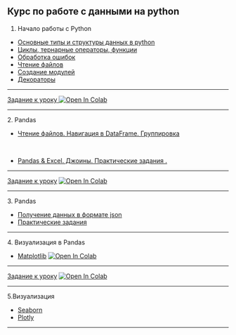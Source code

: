 ## Курс по работе с данными на python

1. Начало работы с Python 
*  <a href="https://github.com/da-python/new-modul-python/blob/main/Lesson1/notebooks/1.intro.ipynb">Основные типы и структуры данных в python</a>
* <a href="https://github.com/da-python/new-modul-python/blob/main/Lesson1/notebooks/2.loops.ipynb">Циклы, тернарные операторы, функции</a>
* <a href="https://github.com/da-python/new-modul-python/blob/main/Lesson1/notebooks/4.exceptions.ipynb">Обработка ошибок</a>
* <a href="https://github.com/da-python/new-modul-python/blob/main/Lesson1/notebooks/3.files.ipynb">Чтение файлов</a>
* <a href="https://github.com/da-python/new-modul-python/blob/main/Lesson1/notebooks/5.modul.ipynb">Создание модулей </a>
* <a href="https://github.com/da-python/new-modul-python/blob/main/Lesson1/notebooks/6.decorator.ipynb">Декораторы</a>
<hr>
<a href="https://github.com/da-python/new-modul-python/tree/main/Lesson1/hometask">Задание к уроку</a><a target="_blank" href="https://colab.research.google.com/github/da-python/new-modul-python/blob/main/Lesson1/hometask/without_pandas.ipynb">
  <img src="https://colab.research.google.com/assets/colab-badge.svg" alt="Open In Colab"/>
</a>
<hr>
2. Pandas

* <a href="https://github.com/da-python/new-modul-python/blob/main/Lesson2/pandas_pizza.ipynb">Чтение файлов. Навигация в DataFrame. Группировка</a>

<br>

* <a href="https://github.com/da-python/new-modul-python/blob/main/Lesson2/pandas_medals.ipynb">Pandas & Excel. Джоины. Практические задания .</a>

<hr>
<a href="https://github.com/da-python/new-modul-python/tree/main/Lesson2/hometask">Задание к уроку</a> <a target="_blank" href="https://colab.research.google.com/github/da-python/new-modul-python/blob/main/Lesson2/hometask/HH-api-hometask.ipynb">
  <img src="https://colab.research.google.com/assets/colab-badge.svg" alt="Open In Colab"/>
</a>
<hr>
3. Pandas

* <a href="">Получение данных в формате json</a>
* <a href="">Практические задания</a>
<hr>
4. Визуализация в Pandas

* <a href="https://github.com/da-python/new-modul-python/blob/main/Lesson3/matplotlib.ipynb">Matplotlib</a> <a target="_blank" href="https://colab.research.google.com/github/da-python/new-modul-python/blob/main/Lesson3/matplotlib.ipynb">
  <img src="https://colab.research.google.com/assets/colab-badge.svg" alt="Open In Colab"/>
</a>
<hr>
<a href="https://github.com/da-python/new-modul-python/blob/main/Lesson4/hometask/SyntheticRubber.ipynb">Задание к уроку</a> <a target="_blank" href="https://colab.research.google.com/github/da-python/new-modul-python/blob/main/Lesson3/hometask/SyntheticRubber.ipynb">
  <img src="https://colab.research.google.com/assets/colab-badge.svg" alt="Open In Colab"/>
</a>

<hr>
5.Визуализация 

* <a href="">Seaborn</a>
* <a href="">Plotly</a>

<hr>

